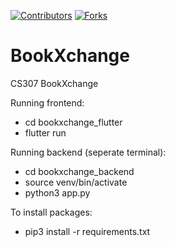 [![Contributors][contributors-shield]][contributors-url]
[![Forks][forks-shield]][forks-url]

# BookXchange
CS307 BookXchange


Running frontend:
- cd bookxchange_flutter
- flutter run


Running backend (seperate terminal):
- cd bookxchange_backend
- source venv/bin/activate
- python3 app.py

To install packages: 
- pip3 install -r requirements.txt

[contributors-shield]: https://img.shields.io/github/contributors/othneildrew/Best-README-Template.svg?style=for-the-badge
[contributors-url]: https://github.com/SamDG7/BookXchange/graphs/contributors
[forks-shield]: https://img.shields.io/github/forks/othneildrew/Best-README-Template.svg?style=for-the-badge
[forks-url]: https://github.com/SamDG7/BookXchange/network/members
